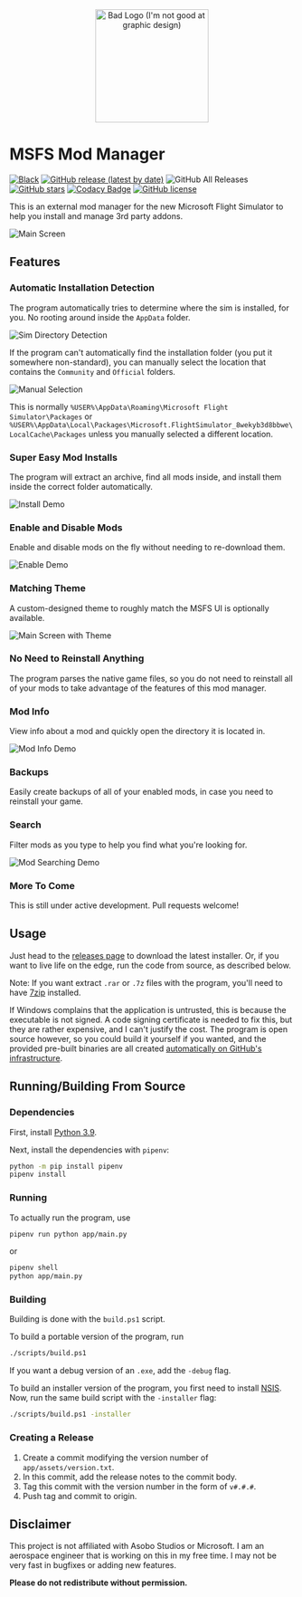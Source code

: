 <center><img src="app/assets/icon.png" alt="Bad Logo (I'm not good at graphic design)" width="200"/></center>

# MSFS Mod Manager

[![Black](https://img.shields.io/badge/code%20style-black-000000.svg)](https://github.com/psf/black)
[![GitHub release (latest by date)](https://img.shields.io/github/v/release/nathanvaughn/msfs-mod-manager)](https://github.com/NathanVaughn/msfs-mod-manager/releases/latest)
![GitHub All Releases](https://img.shields.io/github/downloads/nathanvaughn/msfs-mod-manager/total)
[![GitHub stars](https://img.shields.io/github/stars/NathanVaughn/msfs-mod-manager)](https://github.com/NathanVaughn/msfs-mod-manager/stargazers)
[![Codacy Badge](https://app.codacy.com/project/badge/Grade/01bf5870c736422fa4dab46200b56ed1)](https://www.codacy.com/manual/NathanVaughn/msfs-mod-manager?utm_source=github.com&amp;utm_medium=referral&amp;utm_content=NathanVaughn/msfs-mod-manager&amp;utm_campaign=Badge_Grade)
[![GitHub license](https://img.shields.io/github/license/NathanVaughn/msfs-mod-manager)](https://github.com/NathanVaughn/msfs-mod-manager/blob/master/LICENSE)

This is an external mod manager for the new Microsoft Flight Simulator to help you install
and manage 3rd party addons.

![Main Screen](screenshots/main.png)

## Features

### Automatic Installation Detection

The program automatically tries to determine where the sim is installed, for you.
No rooting around inside the `AppData` folder.

![Sim Directory Detection](screenshots/auto-detect.png)

If the program can't automatically find the installation folder (you put it somewhere
non-standard), you can manually select the location that contains the `Community` and
`Official` folders.

![Manual Selection](screenshots/manual-select.png)

This is normally `%USER%\AppData\Roaming\Microsoft Flight Simulator\Packages` or
`%USER%\AppData\Local\Packages\Microsoft.FlightSimulator_8wekyb3d8bbwe\LocalCache\Packages`
unless you manually selected a different location.

### Super Easy Mod Installs

The program will extract an archive, find all mods inside, and install them
inside the correct folder automatically.

![Install Demo](screenshots/install.gif)

### Enable and Disable Mods

Enable and disable mods on the fly without needing to re-download them.

![Enable Demo](screenshots/enable.gif)

### Matching Theme

A custom-designed theme to roughly match the MSFS UI is optionally available.

![Main Screen with Theme](screenshots/main-theme.png)

### No Need to Reinstall Anything

The program parses the native game files, so you do not need to reinstall all of your
mods to take advantage of the features of this mod manager.

### Mod Info

View info about a mod and quickly open the directory it is located in.

![Mod Info Demo](screenshots/mod-info.gif)

### Backups

Easily create backups of all of your enabled mods, in case you need to reinstall
your game.

### Search

Filter mods as you type to help you find what you're looking for.

![Mod Searching Demo](screenshots/search.gif)

### More To Come

This is still under active development. Pull requests welcome!

## Usage

Just head to the
[releases page](https://github.com/NathanVaughn/msfs-mod-manager/releases)
to download the latest installer. Or, if you want to live life on the edge,
run the code from source, as described below.

Note: If you want extract `.rar` or `.7z` files with the program, you'll need
to have [7zip](https://www.7-zip.org/) installed.

If Windows complains that the application is untrusted, this is because
the executable is not signed. A code signing certificate is needed to fix this,
but they are rather expensive, and I can't justify the cost.
The program is open source however, so you could build
it yourself if you wanted, and the provided pre-built binaries are all created
[automatically on GitHub's infrastructure](https://github.com/NathanVaughn/msfs-mod-manager/actions?query=workflow%3A%22Create+Release%22).

## Running/Building From Source

### Dependencies

First, install [Python 3.9](https://www.python.org/downloads/release/python-395/).

Next, install the dependencies with `pipenv`:

```bash
python -m pip install pipenv
pipenv install
```

### Running

To actually run the program, use
```bash
pipenv run python app/main.py
```

or
```bash
pipenv shell
python app/main.py
```

### Building

Building is done with the `build.ps1` script.

To build a portable version of the program, run
```bash
./scripts/build.ps1
```

If you want a debug version of an `.exe`, add the `-debug` flag.

To build an installer version of the program, you first need to install
[NSIS](https://nsis.sourceforge.io/Main_Page).
Now, run the same build script with the `-installer` flag:
```bash
./scripts/build.ps1 -installer
```

### Creating a Release

1. Create a commit modifying the version number of `app/assets/version.txt`.
2. In this commit, add the release notes to the commit body.
3. Tag this commit with the version number in the form of `v#.#.#`.
4. Push tag and commit to origin.

## Disclaimer

This project is not affiliated with Asobo Studios or Microsoft.
I am an aerospace engineer that is working on this in my free time.
I may not be very fast in bugfixes or adding new features.

**Please do not redistribute without permission.**
